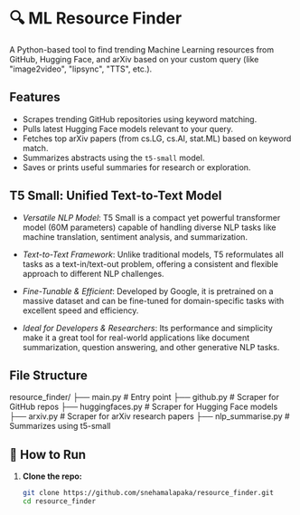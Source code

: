# 🔍 ML Resource Finder

A Python-based tool to find trending Machine Learning resources from GitHub, Hugging Face, and arXiv based on your custom query (like "image2video", "lipsync", "TTS", etc.).

##  Features

- Scrapes trending GitHub repositories using keyword matching.
- Pulls latest Hugging Face models relevant to your query.
- Fetches top arXiv papers (from cs.LG, cs.AI, stat.ML) based on keyword match.
- Summarizes abstracts using the `t5-small` model.
- Saves or prints useful summaries for research or exploration.

##  T5 Small: Unified Text-to-Text Model

- *Versatile NLP Model*: T5 Small is a compact yet powerful transformer model (60M parameters) capable of handling diverse NLP tasks like machine translation, sentiment analysis, and summarization.

- *Text-to-Text Framework*: Unlike traditional models, T5 reformulates all tasks as a text-in/text-out problem, offering a consistent and flexible approach to different NLP challenges.

- *Fine-Tunable & Efficient*: Developed by Google, it is pretrained on a massive dataset and can be fine-tuned for domain-specific tasks with excellent speed and efficiency.

- *Ideal for Developers & Researchers*: Its performance and simplicity make it a great tool for real-world applications like document summarization, question answering, and other generative NLP tasks.


##  File Structure
resource_finder/
├── main.py # Entry point
├── github.py # Scraper for GitHub repos
├── huggingfaces.py # Scraper for Hugging Face models
├── arxiv.py # Scraper for arXiv research papers
├── nlp_summarise.py # Summarizes using t5-small



## 🚀 How to Run

1. **Clone the repo:**

   ```bash
   git clone https://github.com/snehamalapaka/resource_finder.git
   cd resource_finder

